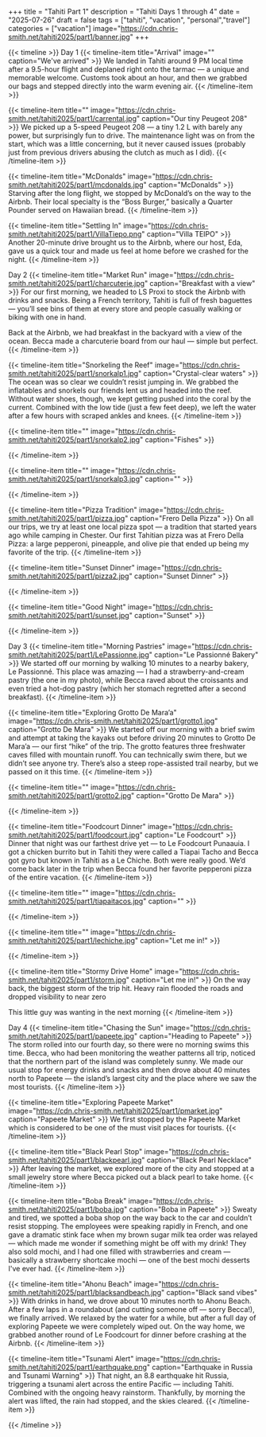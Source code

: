 +++
title = "Tahiti Part 1"
description = "Tahiti Days 1 through 4"
date = "2025-07-26"
draft = false
tags = ["tahiti", "vacation", "personal","travel"]
categories = ["vacation"]
image="https://cdn.chris-smith.net/tahiti2025/part1/banner.jpg"
+++

{{< timeline >}}
Day 1
  {{< timeline-item title="Arrival" image="" caption="We've arrived" >}}
  We landed in Tahiti around 9 PM local time after a 9.5-hour flight and deplaned right onto the tarmac — a unique and memorable welcome. Customs took about an hour, and then we grabbed our bags and stepped directly into the warm evening air.
  {{< /timeline-item >}}

  {{< timeline-item title="" image="https://cdn.chris-smith.net/tahiti2025/part1/carrental.jpg" caption="Our tiny Peugeot 208" >}}
  We picked up a 5-speed Peugeot 208 — a tiny 1.2 L with barely any power, but surprisingly fun to drive. The maintenance light was on from the start, which was a little concerning, but it never caused issues (probably just from previous drivers abusing the clutch as much as I did).
  {{< /timeline-item >}}

  {{< timeline-item title="McDonalds" image="https://cdn.chris-smith.net/tahiti2025/part1/mcdonalds.jpg" caption="McDonalds" >}}
  Starving after the long flight, we stopped by McDonald’s on the way to the Airbnb. Their local specialty is the “Boss Burger,” basically a Quarter Pounder served on Hawaiian bread.
  {{< /timeline-item >}}

  {{< timeline-item title="Settling In" image="https://cdn.chris-smith.net/tahiti2025/part1/VillaTiepo.png" caption="Villa TEIPO" >}}
  Another 20-minute drive brought us to the Airbnb, where our host, Eda, gave us a quick tour and made us feel at home before we crashed for the night.
  {{< /timeline-item >}}

Day 2
  {{< timeline-item title="Market Run" image="https://cdn.chris-smith.net/tahiti2025/part1/charcuterie.jpg" caption="Breakfast with a view" >}}
  For our first morning, we headed to LS Proxi to stock the Airbnb with drinks and snacks. Being a French territory, Tahiti is full of fresh baguettes — you’ll see bins of them at every store and people casually walking or biking with one in hand.
  
  Back at the Airbnb, we had breakfast in the backyard with a view of the ocean. Becca made a charcuterie board from our haul — simple but perfect.
  {{< /timeline-item >}}

  {{< timeline-item title="Snorkeling the Reef" image="https://cdn.chris-smith.net/tahiti2025/part1/snorkalp1.jpg" caption="Crystal-clear waters" >}}
  The ocean was so clear we couldn’t resist jumping in. We grabbed the inflatables and snorkels our friends lent us and headed into the reef. Without water shoes, though, we kept getting pushed into the coral by the current. Combined with the low tide (just a few feet deep), we left the water after a few hours with scraped ankles and knees.
  {{< /timeline-item >}}

  {{< timeline-item title="" image="https://cdn.chris-smith.net/tahiti2025/part1/snorkalp2.jpg" caption="Fishes" >}}
  
  {{< /timeline-item >}}

  {{< timeline-item title="" image="https://cdn.chris-smith.net/tahiti2025/part1/snorkalp3.jpg" caption="" >}}
  
  {{< /timeline-item >}}

  {{< timeline-item title="Pizza Tradition" image="https://cdn.chris-smith.net/tahiti2025/part1/pizza.jpg" caption="Frero Della Pizza" >}}
  On all our trips, we try at least one local pizza spot — a tradition that started years ago while camping in Chester. Our first Tahitian pizza was at Frero Della Pizza: a large pepperoni, pineapple, and olive pie that ended up being my favorite of the trip.
  {{< /timeline-item >}}

  {{< timeline-item title="Sunset Dinner" image="https://cdn.chris-smith.net/tahiti2025/part1/pizza2.jpg" caption="Sunset Dinner" >}}
  
  {{< /timeline-item >}}

  {{< timeline-item title="Good Night" image="https://cdn.chris-smith.net/tahiti2025/part1/sunset.jpg" caption="Sunset" >}}
 
  {{< /timeline-item >}}


Day 3
  {{< timeline-item title="Morning Pastries" image="https://cdn.chris-smith.net/tahiti2025/part1/LePassionne.jpg" caption="Le Passionné Bakery" >}}
  We started off our morning by walking 10 minutes to a nearby bakery, Le Passionné. This place was amazing — I had a strawberry-and-cream pastry (the one in my photo), while Becca raved about the croissants and even tried a hot-dog pastry (which her stomach regretted after a second breakfast).
  {{< /timeline-item >}}

  {{< timeline-item title="Exploring Grotto De Mara’a" image="https://cdn.chris-smith.net/tahiti2025/part1/grotto1.jpg" caption="Grotto De Mara" >}}
  We started off our morning with a brief swim and attempt at taking the kayaks out before driving 20 minutes to Grotto De Mara’a — our first “hike” of the trip. The grotto features three freshwater caves filled with mountain runoff. You can technically swim there, but we didn’t see anyone try. There’s also a steep rope-assisted trail nearby, but we passed on it this time.
  {{< /timeline-item >}}

  {{< timeline-item title="" image="https://cdn.chris-smith.net/tahiti2025/part1/grotto2.jpg" caption="Grotto De Mara" >}}
  
  {{< /timeline-item >}}

  {{< timeline-item title="Foodcourt Dinner" image="https://cdn.chris-smith.net/tahiti2025/part1/foodcourt.jpg" caption="Le Foodcourt" >}}
  Dinner that night was our farthest drive yet — to Le Foodcourt Punaauia. I got a chicken burrito but in Tahiti they were called a Tiapai Tacho and Becca got gyro but known in Tahiti as a Le Chiche.  Both were really good. We’d come back later in the trip when Becca found her favorite pepperoni pizza of the entire vacation.
  {{< /timeline-item >}}

  {{< timeline-item title="" image="https://cdn.chris-smith.net/tahiti2025/part1/tiapaitacos.jpg" caption="" >}}
  
  {{< /timeline-item >}}

  {{< timeline-item title="" image="https://cdn.chris-smith.net/tahiti2025/part1/lechiche.jpg" caption="Let me in!" >}}
  
  {{< /timeline-item >}}

  {{< timeline-item title="Stormy Drive Home" image="https://cdn.chris-smith.net/tahiti2025/part1/storm.jpg" caption="Let me in!" >}}
  On the way back, the biggest storm of the trip hit. Heavy rain flooded the roads and dropped visibility to near zero

  This little guy was wanting in the next morning
  {{< /timeline-item >}}

Day 4
  {{< timeline-item title="Chasing the Sun" image="https://cdn.chris-smith.net/tahiti2025/part1/papeete.jpg" caption="Heading to Papeete" >}}
  The storm rolled into our fourth day, so there were no morning swims this time. Becca, who had been monitoring the weather patterns all trip, noticed that the northern part of the island was completely sunny. We made our usual stop for energy drinks and snacks and then drove about 40 minutes north to Papeete — the island’s largest city and the place where we saw the most tourists.
  {{< /timeline-item >}}

  {{< timeline-item title="Exploring Papeete Market" image="https://cdn.chris-smith.net/tahiti2025/part1/pmarket.jpg" caption="Papeete Market" >}}
  We first stopped by the Papeete Market which is considered to be one of the must visit places for tourists.
  {{< /timeline-item >}}

  {{< timeline-item title="Black Pearl Stop" image="https://cdn.chris-smith.net/tahiti2025/part1/blackpearl.jpg" caption="Black Pearl Necklace" >}}
  After leaving the market, we explored more of the city and stopped at a small jewelry store where Becca picked out a black pearl to take home.
  {{< /timeline-item >}}

  {{< timeline-item title="Boba Break" image="https://cdn.chris-smith.net/tahiti2025/part1/boba.jpg" caption="Boba in Papeete" >}}
  Sweaty and tired, we spotted a boba shop on the way back to the car and couldn’t resist stopping. The employees were speaking rapidly in French, and one gave a dramatic stink face when my brown sugar milk tea order was relayed — which made me wonder if something might be off with my drink! They also sold mochi, and I had one filled with strawberries and cream — basically a strawberry shortcake mochi — one of the best mochi desserts I've ever had.
  {{< /timeline-item >}}

  {{< timeline-item title="Ahonu Beach" image="https://cdn.chris-smith.net/tahiti2025/part1/blacksandbeach.jpg" caption="Black sand vibes" >}}
  With drinks in hand, we drove about 10 minutes north to Ahonu Beach. After a few laps in a roundabout (and cutting someone off — sorry Becca!), we finally arrived. We relaxed by the water for a while, but after a full day of exploring Papeete we were completely wiped out. On the way home, we grabbed another round of Le Foodcourt for dinner before crashing at the Airbnb.
  {{< /timeline-item >}}

  {{< timeline-item title="Tsunami Alert" image="https://cdn.chris-smith.net/tahiti2025/part1/earthquake.png" caption="Earthquake in Russia and Tsunami Warning" >}}
  That night, an 8.8 earthquake hit Russia, triggering a tsunami alert across the entire Pacific — including Tahiti. Combined with the ongoing heavy rainstorm. Thankfully, by morning the alert was lifted, the rain had stopped, and the skies cleared.
  {{< /timeline-item >}}


{{< /timeline >}}
